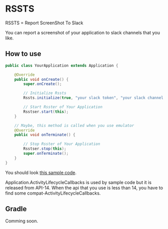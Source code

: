 # RSSTS
RSSTS = Report ScreenShot To Slack

You can report a screenshot of your application to slack channels that you like.

## How to use
```java
public class YourApplication extends Application {

    @Override
    public void onCreate() {
        super.onCreate();

        // Initialize Rssts
        Rssts.initialize(true, "your slack token", "your slack channel ID");

        // Start Rsster of Your Application
        Rsstser.start(this);
    }

    // Maybe, this method is called when you use emulator
    @Override
    public void onTerminate() {

        // Stop Rsster of Your Application
        Rsstser.stop(this);
        super.onTerminate();
    }
}
```

You should look [this sample code](https://github.com/gotokatsuya/RSSTS/tree/master/app/src/main/java/com/goka/sample/application).

Application.ActivityLifecycleCallbacks is used by sample code but it is released from API-14.
When the api that you use is less than 14, you have to find some compat-ActivityLifecycleCallbacks.


## Gradle
Comming soon.

